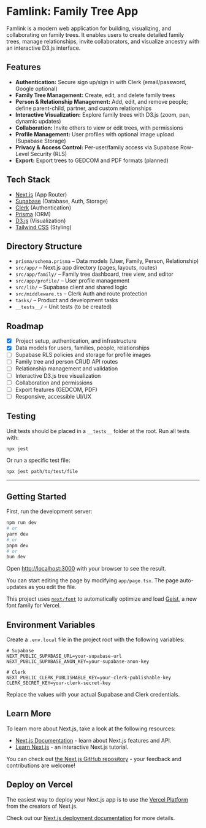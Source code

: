 # Famlink: Family Tree App

Famlink is a modern web application for building, visualizing, and collaborating on family trees. It enables users to create detailed family trees, manage relationships, invite collaborators, and visualize ancestry with an interactive D3.js interface.

## Features
- **Authentication:** Secure sign up/sign in with Clerk (email/password, Google optional)
- **Family Tree Management:** Create, edit, and delete family trees
- **Person & Relationship Management:** Add, edit, and remove people; define parent-child, partner, and custom relationships
- **Interactive Visualization:** Explore family trees with D3.js (zoom, pan, dynamic updates)
- **Collaboration:** Invite others to view or edit trees, with permissions
- **Profile Management:** User profiles with optional image upload (Supabase Storage)
- **Privacy & Access Control:** Per-user/family access via Supabase Row-Level Security (RLS)
- **Export:** Export trees to GEDCOM and PDF formats (planned)

## Tech Stack
- [Next.js](https://nextjs.org/) (App Router)
- [Supabase](https://supabase.com/) (Database, Auth, Storage)
- [Clerk](https://clerk.com/) (Authentication)
- [Prisma](https://www.prisma.io/) (ORM)
- [D3.js](https://d3js.org/) (Visualization)
- [Tailwind CSS](https://tailwindcss.com/) (Styling)

## Directory Structure
- `prisma/schema.prisma` – Data models (User, Family, Person, Relationship)
- `src/app/` – Next.js app directory (pages, layouts, routes)
- `src/app/family/` – Family tree dashboard, tree view, and editor
- `src/app/profile/` – User profile management
- `src/lib/` – Supabase client and shared logic
- `src/middleware.ts` – Clerk Auth and route protection
- `tasks/` – Product and development tasks
- `__tests__/` – Unit tests (to be created)

## Roadmap
- [x] Project setup, authentication, and infrastructure
- [x] Data models for users, families, people, relationships
- [ ] Supabase RLS policies and storage for profile images
- [ ] Family tree and person CRUD API routes
- [ ] Relationship management and validation
- [ ] Interactive D3.js tree visualization
- [ ] Collaboration and permissions
- [ ] Export features (GEDCOM, PDF)
- [ ] Responsive, accessible UI/UX

## Testing
Unit tests should be placed in a `__tests__` folder at the root. Run all tests with:

```bash
npx jest
```

Or run a specific test file:

```bash
npx jest path/to/test/file
```

---

## Getting Started

First, run the development server:

```bash
npm run dev
# or
yarn dev
# or
pnpm dev
# or
bun dev
```

Open [http://localhost:3000](http://localhost:3000) with your browser to see the result.

You can start editing the page by modifying `app/page.tsx`. The page auto-updates as you edit the file.

This project uses [`next/font`](https://nextjs.org/docs/app/building-your-application/optimizing/fonts) to automatically optimize and load [Geist](https://vercel.com/font), a new font family for Vercel.

## Environment Variables

Create a `.env.local` file in the project root with the following variables:

```
# Supabase
NEXT_PUBLIC_SUPABASE_URL=your-supabase-url
NEXT_PUBLIC_SUPABASE_ANON_KEY=your-supabase-anon-key

# Clerk
NEXT_PUBLIC_CLERK_PUBLISHABLE_KEY=your-clerk-publishable-key
CLERK_SECRET_KEY=your-clerk-secret-key
```

Replace the values with your actual Supabase and Clerk credentials.

## Learn More

To learn more about Next.js, take a look at the following resources:

- [Next.js Documentation](https://nextjs.org/docs) - learn about Next.js features and API.
- [Learn Next.js](https://nextjs.org/learn) - an interactive Next.js tutorial.

You can check out [the Next.js GitHub repository](https://github.com/vercel/next.js) - your feedback and contributions are welcome!

## Deploy on Vercel

The easiest way to deploy your Next.js app is to use the [Vercel Platform](https://vercel.com/new?utm_medium=default-template&filter=next.js&utm_source=create-next-app&utm_campaign=create-next-app-readme) from the creators of Next.js.

Check out our [Next.js deployment documentation](https://nextjs.org/docs/app/building-your-application/deploying) for more details.
